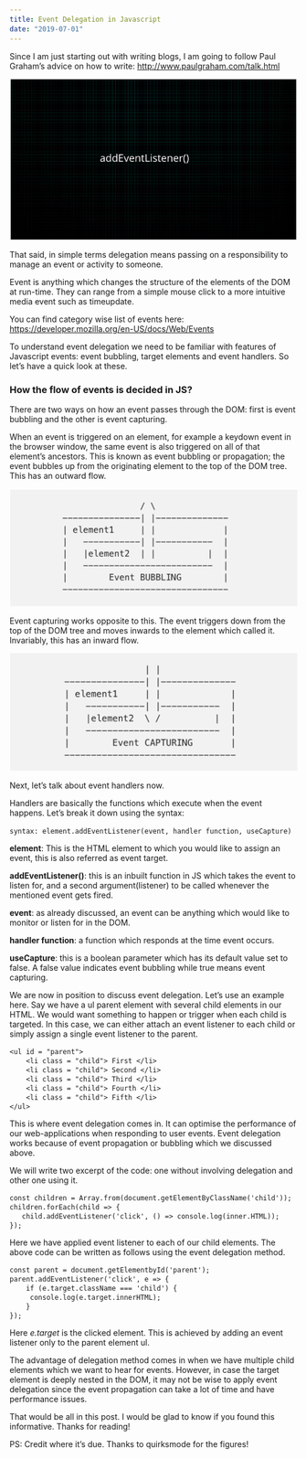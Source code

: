 ```yaml
---
title: Event Delegation in Javascript
date: "2019-07-01"
---
```


Since I am just starting out with writing blogs, I am going to follow Paul Graham’s advice on how to write:
http://www.paulgraham.com/talk.html

![event-delegation](./event.png)

That said, in simple terms delegation means passing on a responsibility to manage an event or activity to someone.

Event is anything which changes the structure of the elements of the DOM at run-time. They can range from a simple mouse click to a more intuitive media event such as timeupdate.

You can find category wise list of events here: https://developer.mozilla.org/en-US/docs/Web/Events

To understand event delegation we need to be familiar with features of Javascript events: event bubbling, target elements and event handlers. So let’s have a quick look at these.

### How the flow of events is decided in JS?

There are two ways on how an event passes through the DOM: first is event bubbling and the other is event capturing.

When an event is triggered on an element, for example a keydown event in the browser window, the same event is also triggered on all of that element’s ancestors. This is known as event bubbling or propagation; the event bubbles up from the originating element to the top of the DOM tree. This has an outward flow.

![event-bubbling](./event-bubbling.png)

Event capturing works opposite to this. The event triggers down from the top of the DOM tree and moves inwards to the element which called it. Invariably, this has an inward flow.

![event-capturing](./event-capturing.png)

Next, let’s talk about event handlers now.

Handlers are basically the functions which execute when the event happens. Let’s break it down using the syntax:

`syntax: element.addEventListener(event, handler function, useCapture)`

<b>element</b>: This is the HTML element to which you would like to assign an event, this is also referred as event target.

<b>addEventListener()</b>: this is an inbuilt function in JS which takes the event to listen for, and a second argument(listener) to be called whenever the mentioned event gets fired.

<b>event</b>: as already discussed, an event can be anything which would like to monitor or listen for in the DOM.

<b>handler function</b>: a function which responds at the time event occurs.

<b>useCapture</b>: this is a boolean parameter which has its default value set to false. A false value indicates event bubbling while true means event capturing.

We are now in position to discuss event delegation. Let’s use an example here. Say we have a ul parent element with several child elements in our HTML. We would want something to happen or trigger when each child is targeted. In this case, we can either attach an event listener to each child or simply assign a single event listener to the parent.

<!-- ![event-delegation-tree](./delegate-tree.png) -->

```
<ul id = "parent"> 
    <li class = "child"> First </li>
    <li class = "child"> Second </li>
    <li class = "child"> Third </li>
    <li class = "child"> Fourth </li>
    <li class = "child"> Fifth </li>
</ul>
```

This is where event delegation comes in. It can optimise the performance of our web-applications when responding to user events. Event delegation works because of event propagation or bubbling which we discussed above.

We will write two excerpt of the code: one without involving delegation and other one using it.

```
const children = Array.from(document.getElementByClassName('child'));
children.forEach(child => {
   child.addEventListener('click', () => console.log(inner.HTML));
});

```

Here we have applied event listener to each of our child elements. The above code can be written as follows using the event delegation method.

```
const parent = document.getElementbyId('parent');
parent.addEventListener('click', e => {
    if (e.target.className === 'child') {
     console.log(e.target.innerHTML);
    }
});

```
Here <i>e.target</i> is the clicked element. This is achieved by adding an event listener only to the parent element ul.

The advantage of delegation method comes in when we have multiple child elements which we want to hear for events. However, in case the target element is deeply nested in the DOM, it may not be wise to apply event delegation since the event propagation can take a lot of time and have performance issues.

That would be all in this post. I would be glad to know if you found this informative. Thanks for reading!

PS: Credit where it’s due. Thanks to quirksmode for the figures!
